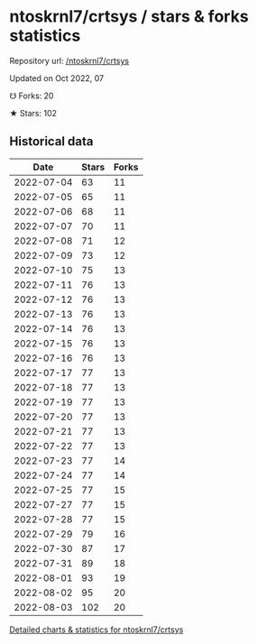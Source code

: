 # ntoskrnl7/crtsys / stars & forks statistics

Repository url: [/ntoskrnl7/crtsys](https://github.com/ntoskrnl7/crtsys)

Updated on Oct 2022, 07

☋ Forks: 20

★ Stars: 102

## Historical data
| Date | Stars | Forks |
|------|-------|-------|
| 2022-07-04 | 63 | 11 | 
| 2022-07-05 | 65 | 11 | 
| 2022-07-06 | 68 | 11 | 
| 2022-07-07 | 70 | 11 | 
| 2022-07-08 | 71 | 12 | 
| 2022-07-09 | 73 | 12 | 
| 2022-07-10 | 75 | 13 | 
| 2022-07-11 | 76 | 13 | 
| 2022-07-12 | 76 | 13 | 
| 2022-07-13 | 76 | 13 | 
| 2022-07-14 | 76 | 13 | 
| 2022-07-15 | 76 | 13 | 
| 2022-07-16 | 76 | 13 | 
| 2022-07-17 | 77 | 13 | 
| 2022-07-18 | 77 | 13 | 
| 2022-07-19 | 77 | 13 | 
| 2022-07-20 | 77 | 13 | 
| 2022-07-21 | 77 | 13 | 
| 2022-07-22 | 77 | 13 | 
| 2022-07-23 | 77 | 14 | 
| 2022-07-24 | 77 | 14 | 
| 2022-07-25 | 77 | 15 | 
| 2022-07-27 | 77 | 15 | 
| 2022-07-28 | 77 | 15 | 
| 2022-07-29 | 79 | 16 | 
| 2022-07-30 | 87 | 17 | 
| 2022-07-31 | 89 | 18 | 
| 2022-08-01 | 93 | 19 | 
| 2022-08-02 | 95 | 20 | 
| 2022-08-03 | 102 | 20 | 


[Detailed charts & statistics for ntoskrnl7/crtsys](https://reviewgithub.com/rep/ntoskrnl7/crtsys)
